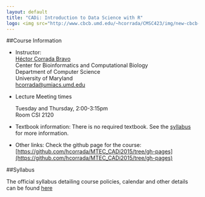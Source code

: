 ```yaml
---
layout: default
title: "CADi: Introduction to Data Science with R"
logo: <img src="http://www.cbcb.umd.edu/~hcorrada/CMSC423/img/new-cbcb-logo3_0.png"/>
---
```



##Course Information

*	Instructor:  
	[H&eacute;ctor Corrada Bravo](http://www.cbcb.umd.edu/~hcorrada)  
	Center for Bioinformatics and Computational Biology  
	Department of Computer Science  
	University of Maryland  
	<hcorrada@umiacs.umd.edu>  

*	Lecture Meeting times  

	Tuesday and Thursday, 2:00-3:15pm  
	Room CSI 2120  

*   Textbook information:
	There is no required textbook. See the [syllabus](syllabus.html)
	for more information.

*   Other links:
	Check the github page for the course: [https://github.com/hcorrada/MTEC_CADi2015/tree/gh-pages](https://github.com/hcorrada/MTEC_CADi2015/tree/gh-pages)

##Syllabus

The official syllabus detailing course policies, calendar and other
details can be found [here](syllabus.html)
